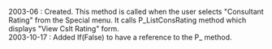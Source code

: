 2003-06 :  Created. This method is called when the user selects "Consultant Rating" from the Special menu.  It calls P_ListConsRating method which displays "View Cslt Rating" form.  2003-10-17 : Added If(False) to have a reference to the P_ method.